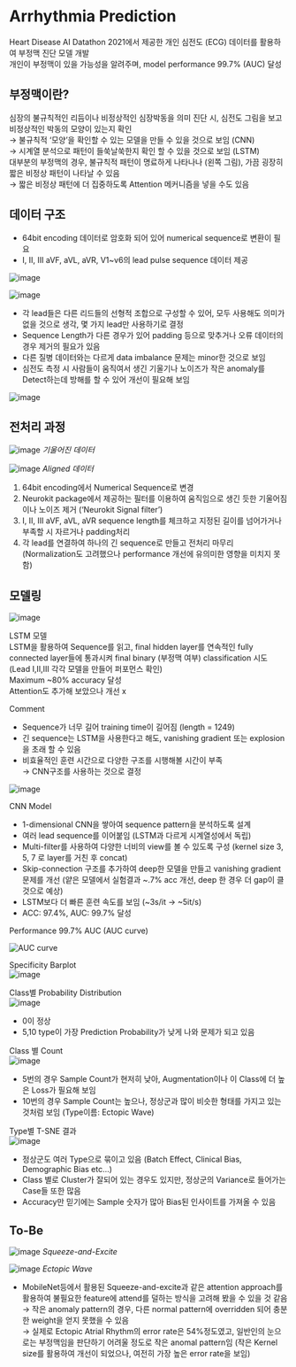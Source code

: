 # Arrhythmia Prediction

Heart Disease AI Datathon 2021에서 제공한 개인 심전도 (ECG) 데이터를 활용하여 부정맥 진단 모델 개발  
개인이 부정맥이 있을 가능성을 알려주며, model performance 99.7% (AUC) 달성

## 부정맥이란?

심장의 불규칙적인 리듬이나 비정상적인 심장박동을 의미 
진단 시, 심전도 그림을 보고 비정상적인 박동의 모양이 있는지 확인  
&#8594; 불규칙적 ‘모양’을 확인할 수 있는 모델을 만들 수 있을 것으로 보임 (CNN)  
&#8594; 시계열 분석으로 패턴이 들쑥날쑥한지 확인 할 수 있을 것으로 보임 (LSTM)  
대부분의 부정맥의 경우, 불규칙적 패턴이 명료하게 나타나나 (왼쪽 그림), 가끔 굉장히 짧은 비정상 패턴이 나타날 수 있음  
&#8594; 짧은 비정상 패턴에 더 집중하도록 Attention 메커니즘을 넣을 수도 있음  

## 데이터 구조

* 64bit encoding 데이터로 암호화 되어 있어 numerical sequence로 변환이 필요
* I, II, III aVF, aVL, aVR, V1~v6의 lead pulse sequence 데이터 제공

![image](https://user-images.githubusercontent.com/32697109/173257988-084fea3d-1f57-4a2d-9ee7-9d1a76dcbadf.png)

![image](https://user-images.githubusercontent.com/32697109/173257997-8e3e7ba7-d2ef-4391-8f53-9d1353eb3c08.png)

* 각 lead들은 다른 리드들의 선형적 조합으로 구성할 수 있어, 모두 사용해도 의미가 없을 것으로 생각, 몇 가지 lead만 사용하기로 결정  
* Sequence Length가 다른 경우가 있어 padding 등으로 맞추거나 오류 데이터의 경우 제거의 필요가 있음  
* 다른 질병 데이터와는 다르게 data imbalance 문제는 minor한 것으로 보임  
* 심전도 측정 시 사람들이 움직여서 생긴 기울기나 노이즈가 작은 anomaly를 Detect하는데 방해를 할 수 있어 개선이 필요해 보임  

![image](https://user-images.githubusercontent.com/32697109/173258049-42393a2e-db13-49b5-a974-d993723b9a25.png)

## 전처리 과정


![image](https://user-images.githubusercontent.com/32697109/173258084-d3859cff-c1fc-4607-a0b8-00cdaa34274e.png)
*기울어진 데이터*

![image](https://user-images.githubusercontent.com/32697109/173258095-e70e6746-d4d5-4160-b946-0f21a55c1336.png)
*Aligned 데이터*


1. 64bit encoding에서 Numerical Sequence로 변경
2. Neurokit package에서 제공하는 필터를 이용하여 움직임으로 생긴 듯한 기울어짐이나 노이즈 제거 (‘Neurokit Signal filter’)
3. I, II, III aVF, aVL, aVR sequence length를 체크하고 지정된 길이를 넘어가거나 부족할 시 자르거나 padding처리
4. 각 lead를 연결하여 하나의 긴 sequence로 만들고 전처리 마무리
(Normalization도 고려했으나 performance 개선에 유의미한 영향을 미치지 못함)

## 모델링

![image](https://user-images.githubusercontent.com/32697109/173258260-85ee287f-48a9-46aa-be3e-8899d1315a0e.png)


LSTM 모델  
LSTM을 활용하여 Sequence를 읽고, final hidden layer를 연속적인 fully connected layer들에 통과시켜 final binary (부정맥 여부) classification 시도 (Lead I,II,III 각각 모델을 만들어 퍼포먼스 확인)  
Maximum ~80% accuracy 달성  
Attention도 추가해 보았으나 개선 x  

Comment
* Sequence가 너무 길어 training time이 길어짐 (length = 1249)  
* 긴 sequence는 LSTM을 사용한다고 해도, vanishing gradient 또는 explosion을 초래 할 수 있음  
* 비효율적인 훈련 시간으로 다양한 구조를 시행해볼 시간이 부족  
&#8594; CNN구조를 사용하는 것으로 결정  

![image](https://user-images.githubusercontent.com/32697109/173258277-84cf4993-d3fd-41b8-bd87-00ce2d21b27e.png)

CNN Model  
* 1-dimensional CNN을 쌓아여 sequence pattern을 분석하도록 설계  
* 여러 lead sequence를 이어붙임 (LSTM과 다르게 시계열성에서 독립)  
* Multi-filter를 사용하여 다양한 너비의 view를 볼 수 있도록 구성 (kernel size 3, 5, 7 로 layer를 거친 후 concat)  
* Skip-connection 구조를 추가하여 deep한 모델을 만들고 vanishing gradient 문제를 개선 (얕은 모델에서 실험결과 ~.7% acc 개선, deep 한 경우 더 gap이 클 것으로 예상)  
* LSTM보다 더 빠른 훈련 속도를 보임 (~3s/it -> ~5it/s)  
* ACC: 97.4%, AUC: 99.7% 달성  


Performance 99.7% AUC (AUC curve)

![AUC curve](https://user-images.githubusercontent.com/32697109/173234422-f2352a0d-d97e-4bcc-bbf0-a97b40af2887.png)

Specificity Barplot  
![image](https://user-images.githubusercontent.com/32697109/207476181-8cb08659-a05d-4fe3-b73d-4c853009c446.png)


Class별 Probability Distribution  
![image](https://user-images.githubusercontent.com/32697109/207475135-a1201951-0a06-4907-8109-67d66bd2e3c5.png)  
* 0이 정상  
* 5,10 type이 가장 Prediction Probability가 낮게 나와 문제가 되고 있음  

Class 별 Count  
![image](https://user-images.githubusercontent.com/32697109/207475321-e10f8931-ba6c-4519-8514-608b93dd4c5f.png)  
* 5번의 경우 Sample Count가 현저히 낮아, Augmentation이나 이 Class에 더 높은 Loss가 필요해 보임  
* 10번의 경우 Sample Count는 높으나, 정상군과 많이 비슷한 형태를 가지고 있는것처럼 보임 (Type이름: Ectopic Wave)  

Type별 T-SNE 결과  
![image](https://user-images.githubusercontent.com/32697109/207475642-d2f4734d-a8d0-4ef4-8965-527f6cb496e2.png)
* 정상군도 여러 Type으로 묶이고 있음 (Batch Effect, Clinical Bias, Demographic Bias etc...)  
* Class 별로 Cluster가 잘되어 있는 경우도 있지만, 정상군의 Variance로 들어가는 Case들 또한 많음  
* Accuracy만 믿기에는 Sample 숫자가 많아 Bias된 인사이트를 가져올 수 있음  

## To-Be

![image](https://user-images.githubusercontent.com/32697109/173258375-c9194ee9-ea15-49e0-9657-57928000fdb3.png)
*Squeeze-and-Excite*

![image](https://user-images.githubusercontent.com/32697109/173258389-d5c18d10-1b89-474a-a80e-9fcb1fbef840.png)
*Ectopic Wave*

* MobileNet등에서 활용된 Squeeze-and-excite과 같은 attention approach를 활용하여 불필요한 feature에 attend를 덜하는 방식을 고려해 봤을 수 있을 것 같음  
&#8594; 작은 anomaly pattern의 경우, 다른 normal pattern에 	overridden 되어 충분한 weight을 얻지 못했을 수 있음  
&#8594; 실제로 Ectopic Atrial Rhythm의 error rate은 54%정도였고, 일반인의 눈으로는 부정맥임을 판단하기 어려울 정도로 작은 anomal 	pattern임 (작은 Kernel size를 활용하여 개선이 되었으나, 여전히 가장 높은 error rate을 보임)  





